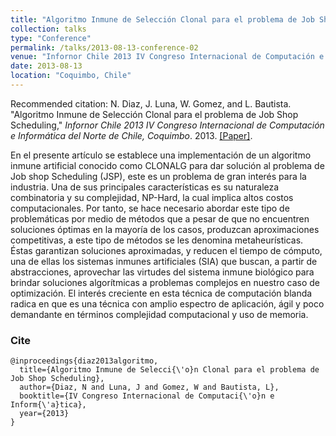 ```yaml
---
title: "Algoritmo Inmune de Selección Clonal para el problema de Job Shop Scheduling"
collection: talks
type: "Conference"
permalink: /talks/2013-08-13-conference-02
venue: "Infornor Chile 2013 IV Congreso Internacional de Computación e Informática del Norte de Chile, Coquimbo"
date: 2013-08-13
location: "Coquimbo, Chile"
---
```

Recommended citation: N. Diaz, J. Luna, W. Gomez, and L. Bautista. "Algoritmo Inmune de Selección Clonal para el problema de Job Shop Scheduling," <i>Infornor Chile 2013 IV Congreso Internacional de Computación e Informática del Norte de Chile, Coquimbo</i>. 2013. [[Paper]](https://nelson10.github.io/files/Conference02.pdf).

En el presente artículo se establece una implementación de un algoritmo inmune artificial conocido como CLONALG para dar solución al problema de Job shop Scheduling (JSP), este es un problema de gran interés para la industria. Una de sus principales características es su naturaleza combinatoria y su complejidad, NP-Hard, la cual implica altos costos computacionales. Por tanto, se hace necesario abordar este tipo de problemáticas por medio de métodos que a pesar de que no encuentren soluciones óptimas en la mayoría de los casos, produzcan aproximaciones competitivas, a este tipo de métodos se les denomina metaheurísticas. Éstas garantizan soluciones aproximadas, y reducen el tiempo de cómputo, una de ellas los sistemas inmunes artificiales (SIA) que buscan, a partir de abstracciones, aprovechar las virtudes del sistema inmune biológico para brindar soluciones algorítmicas a problemas complejos en nuestro caso de optimización. El interés creciente en esta técnica de computación blanda radica en que es una técnica con amplio espectro de aplicación, ágil y poco demandante en términos complejidad computacional y uso de memoria.

### Cite
```
@inproceedings{diaz2013algoritmo,
  title={Algoritmo Inmune de Selecci{\'o}n Clonal para el problema de Job Shop Scheduling},
  author={Diaz, N and Luna, J and Gomez, W and Bautista, L},
  booktitle={IV Congreso Internacional de Computaci{\'o}n e Inform{\'a}tica},
  year={2013}
}
```
